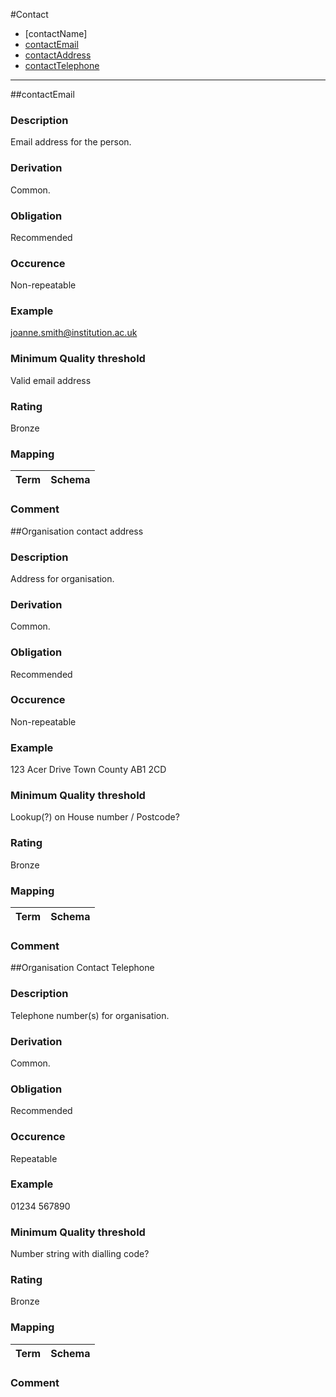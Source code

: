
#Contact

* [contactName]
* [contactEmail](#contactEmail-1)
* [contactAddress](#contactAddress-1)
* [contactTelephone](#contactTelephone-1)
------------------------------------------------------------
##contactEmail

### Description
Email address for the person.
### Derivation
Common.
### Obligation	
Recommended
### Occurence
Non-repeatable
### Example	
joanne.smith@institution.ac.uk
### Minimum Quality threshold	
Valid email address
### Rating
Bronze
### Mapping
Term | Schema
-------------|--------------
### Comment

##Organisation contact address
### Description
Address for organisation.
### Derivation
Common.
### Obligation	
Recommended
### Occurence	
Non-repeatable
### Example
123 Acer Drive
Town
County
AB1 2CD
### Minimum Quality threshold	
Lookup(?) on House number / Postcode?
### Rating
Bronze
### Mapping
Term | Schema
-------------|--------------
### Comment

##Organisation Contact Telephone
### Description
Telephone number(s) for organisation. 
### Derivation
Common.
### Obligation
Recommended
### Occurence	
Repeatable
### Example	
01234 567890
### Minimum Quality threshold
Number string with dialling code?
### Rating
Bronze
### Mapping
Term | Schema
-------------|--------------
### Comment
